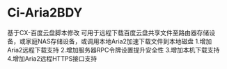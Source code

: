# Ci-Aria2BDY

基于CX-百度云盘脚本修改
可用于远程下载百度云盘共享文件至路由器存储设备，或家庭NAS存储设备，或调用本地Aria2加速下载文件到本地磁盘
1.增加Aria2远程下载支持
2.增加服务器RPC令牌设置提升安全性
3.增加本机下载支持
4.增加Aria2远程HTTPS接口支持
